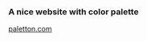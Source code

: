 ### A nice website with color palette
[paletton.com](http://paletton.com/#uid=1000u0kllllaFw0g0qFqFg0w0aF)